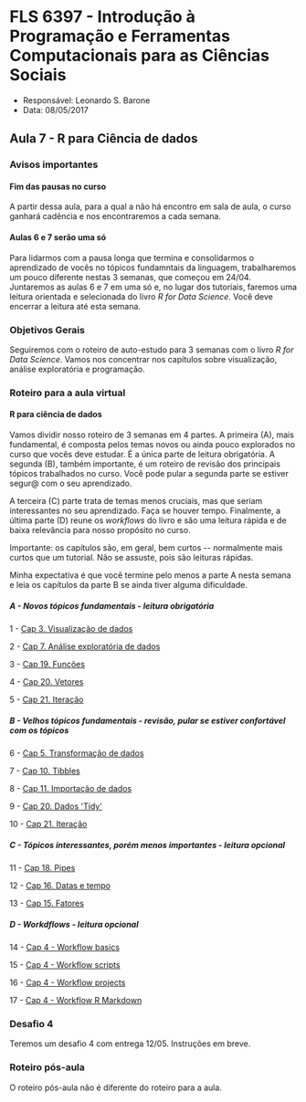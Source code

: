 #  FLS 6397 - Introdução à Programação e Ferramentas Computacionais para as Ciências Sociais

- Responsável: Leonardo S. Barone
- Data: 08/05/2017

## Aula 7 - R para Ciência de dados

### Avisos importantes

#### Fim das pausas no curso

A partir dessa aula, para a qual a não há encontro em sala de aula, o curso ganhará cadência e nos encontraremos a cada semana.

#### Aulas 6 e 7 serão uma só

Para lidarmos com a pausa longa que termina e consolidarmos o aprendizado de vocês no tópicos fundamntais da linguagem, trabalharemos um pouco diferente nestas 3 semanas, que começou em 24/04. Juntaremos as aulas 6 e 7 em uma só e, no lugar dos tutoriais, faremos uma leitura orientada e selecionada do livro _R for Data Science_. Você deve encerrar a leitura até esta semana.

### Objetivos Gerais

Seguiremos com o roteiro de auto-estudo para 3 semanas com o livro _R for Data Science_. Vamos nos concentrar nos capítulos sobre visualização, análise exploratória e programação. 

### Roteiro para a aula virtual

#### R para ciência de dados

Vamos dividir nosso roteiro de 3 semanas em 4 partes. A primeira (A), mais fundamental, é composta pelos temas novos ou ainda pouco explorados no curso que vocês deve estudar. É a única parte de leitura obrigatória. A segunda (B), também importante, é um roteiro de revisão dos principais tópicos trabalhados no curso. Você pode pular a segunda parte se estiver segur@ com o seu aprendizado.

A terceira (C) parte trata de temas menos cruciais, mas que seriam interessantes no seu aprendizado. Faça se houver tempo. Finalmente, a última parte (D) reune os _workflows_ do livro e são uma leitura rápida e de baixa relevância para nosso propósito no curso.

Importante: os capítulos são, em geral, bem curtos -- normalmente mais curtos que um tutorial. Não se assuste, pois são leituras rápidas.

Minha expectativa é que você termine pelo menos a parte A nesta semana e leia os capítulos da parte B se ainda tiver alguma dificuldade.

##### A - Novos tópicos fundamentais - leitura obrigatória

1 - [Cap 3. Visualização de dados](http://r4ds.had.co.nz/data-visualisation.html)

2 - [Cap 7. Análise exploratória de dados](http://r4ds.had.co.nz/exploratory-data-analysis.html)

3 - [Cap 19. Funções](http://r4ds.had.co.nz/functions.html)

4 - [Cap 20. Vetores](http://r4ds.had.co.nz/vectors.html)

5 - [Cap 21. Iteração](http://r4ds.had.co.nz/iteration.html)

##### B - Velhos tópicos fundamentais - revisão, pular se estiver confortável com os tópicos

6 - [Cap 5. Transformação de dados](http://r4ds.had.co.nz/transform.html)

7 - [Cap 10. Tibbles](http://r4ds.had.co.nz/tibbles.html)

8 - [Cap 11. Importação de dados](http://r4ds.had.co.nz/data-import.html)

9 - [Cap 20. Dados 'Tidy'](http://r4ds.had.co.nz/tidy-data.html)

10 - [Cap 21. Iteração](http://r4ds.had.co.nz/relational-data.html)

##### C - Tópicos interessantes, porém menos importantes - leitura opcional

11 - [Cap 18. Pipes](http://r4ds.had.co.nz/pipes.html)

12 - [Cap 16. Datas e tempo](http://r4ds.had.co.nz/dates-and-times.html)

13 - [Cap 15. Fatores](http://r4ds.had.co.nz/factors.html)

##### D - Workdflows - leitura opcional

14 - [Cap 4 - Workflow basics](http://r4ds.had.co.nz/workflow-basics.html)

15 - [Cap 4 - Workflow scripts](http://r4ds.had.co.nz/workflow-scripts.html)

16 - [Cap 4 - Workflow projects](http://r4ds.had.co.nz/workflow-projects.html)

17 - [Cap 4 - Workflow R Markdown](http://r4ds.had.co.nz/r-markdown-workflow.html)

### Desafio 4

Teremos um desafio 4 com entrega 12/05. Instruções em breve.

### Roteiro pós-aula

O roteiro pós-aula não é diferente do roteiro para a aula.
